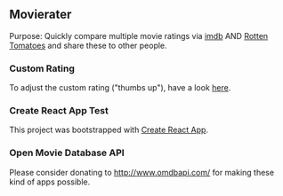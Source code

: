 ## Movierater
Purpose: Quickly compare multiple movie ratings  via [imdb](http://www.imdb.com/) AND [Rotten Tomatoes](https://www.rottentomatoes.com/) and share these to other people.

### Custom Rating
To adjust the custom rating ("thumbs up"), have a look [here](blob/master/src/customRating.js).

### Create React App Test

This project was bootstrapped with [Create React App](https://github.com/facebookincubator/create-react-app).

### Open Movie Database API
Please consider donating to http://www.omdbapi.com/ for making these kind of apps possible.

